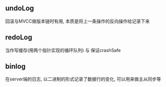 ## undoLog
回滚与MVCC做版本链时有用, 本质是将上一条操作的反向操作给记录下来

## redoLog
当作写缓存(用两个指针实现的循环队列) 与 保证crashSafe

## binlog
在server端的日志, 以二进制的形式记录了数据行的变化, 可以用来做主从同步等